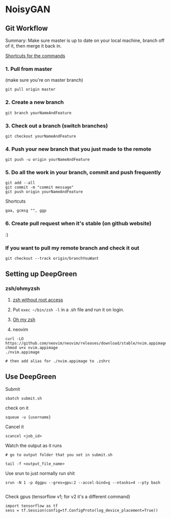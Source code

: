 # NoisyGAN

## Git Workflow

Summary: Make sure master is up to date on your local machine, branch off of it, then merge it back in.

[Shortcuts for the commands](https://github.com/ohmyzsh/ohmyzsh/wiki/Cheatsheet)

### 1. Pull from master
(make sure you're on master branch)
```
git pull origin master
```

### 2. Create a new branch
```
git branch yourNameAndFeature
```

### 3. Check out a branch (switch branches)

```
git checkout yourNameAndFeature
```

### 4. Push your new branch that you just made to the remote
```
git push -u origin yourNameAndFeature
```

### 5. Do all the work in your branch, commit and push frequently

```
git add --all
git commit -m "commit message"
git push origin yourNameAndFeature
```
Shortcuts
```
gaa, gcmsg "", ggp
```

### 6. Create pull request when it's stable (on github website)
:)

### If you want to pull my remote branch and check it out
```
git checkout --track origin/branchYouWant
```


## Setting up DeepGreen

### zsh/ohmyzsh

1. [zsh without root access](https://stackoverflow.com/questions/15293406/install-zsh-without-root-access)

2. Put ```exec ~/bin/zsh -l``` in a .sh file and run it on login.

3. [Oh my zsh](https://github.com/ohmyzsh/ohmyzsh)

4. neovim

```
curl -LO https://github.com/neovim/neovim/releases/download/stable/nvim.appimage
chmod u+x nvim.appimage
./nvim.appimage

# then add alias for ./nvim.appimage to .zshrc
```

## Use DeepGreen

Submit
```
sbatch submit.sh
```

check on it
```
squeue -u {username}
```

Cancel it

```
scancel <job_id>
```

Watch the output as it runs
```
# go to output folder that you set in submit.sh

tail -f <output_file_name>
```

Use srun to just normally run shit

```
srun -N 1 -p dggpu --gres=gpu:2 --accel-bind=g --ntasks=4 --pty bash


```

Check gpus (tensorflow v1; for v2 it's a different command)
```
import tensorflow as tf
sess = tf.Session(config=tf.ConfigProto(log_device_placement=True))
```
